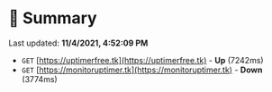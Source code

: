 # 📖 Summary
Last updated: **11/4/2021, 4:52:09 PM**

- `GET` [https://uptimerfree.tk](https://uptimerfree.tk) - **Up** (7242ms)
- `GET` [https://monitoruptimer.tk](https://monitoruptimer.tk) - **Down** (3774ms)
